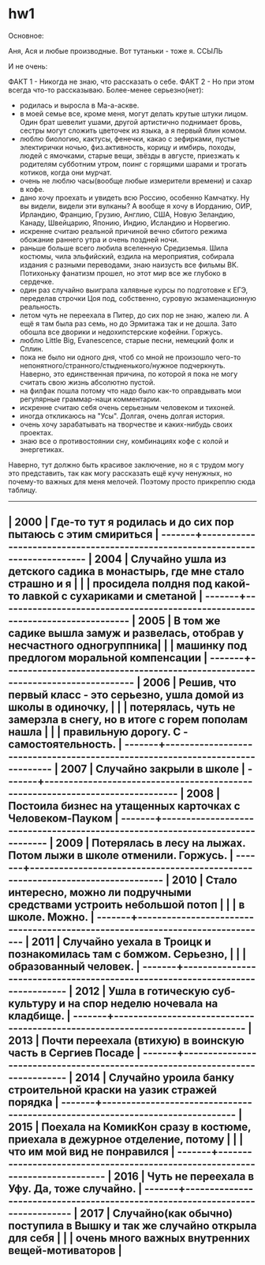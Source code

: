 # hw1
Основное:

Аня, Ася и любые производные.
Вот тутаньки - тоже я. ССЫЛЬ

И не очень:

ФАКТ 1 - Никогда не знаю, что рассказать о себе.
ФАКТ 2 - Но при этом всегда что-то рассказываю.
Более-менее серьезно(нет):
- родилась и выросла в Ма-а-аскве.
- в моей семье все, кроме меня, могут делать крутые штуки лицом. Один брат шевелит ушами, другой артистично поднимает бровь, сестры могут сложить цветочек из языка, а я первый блин комом.
- люблю биологию, кактусы, фенечки, какао с зефирками, пустые электирички ночью, физ.активность, корицу и имбирь, походы, людей с ямочками, старые вещи, звёзды в августе, приезжать к родителям субботним утром, поинг с горящими шарами и трогать котиков, когда они мурчат.
- очень не люблю часы(вообще любые измерители времени) и сахар в кофе.
- дано хочу проехать и увидеть всю Россию, особенно Камчатку. Ну вы видели, видели эти вулканы? А вообще я хочу в Иорданию, ОИР, Ирландию, Францию, Грузию, Англию, США, Новую Зеландию, Канаду, Швейцарию, Японию, Индию, Исландию и Норвегию.
- искренне считаю реальной причиной вечно сбитого режима обожание раннего утра и очень поздней ночи.
- раньше больше всего любила вселенную Средиземья. Шила костюмы, чила эльфийский, ездила на мероприятия, собирала издания с разными переводами, знаю наизусть все фильмы ВК. Потихоньку фанатизм прошел, но этот мир все же глубоко в сердечке.
- один раз случайно выиграла халявные курсы по подготовке к ЕГЭ, переделав строчки Цоя под, собственно, суровую экзаменационную реальность.
- летом чуть не переехала в Питер, до сих пор не знаю, жалею ли. А ещё я там была раз семь, но до Эрмитажа так и не дошла. Зато обошла все дворики и недохипстерские кофейни. Горжусь.
- люблю Little Big, Evanеsсence, старые песни, немецкий фолк и Сплин.
- пока не было ни одного дня, чтоб со мной не произошло чего-то непонятного/странного/стыдненького/нужное подчеркнуть. Наверно, это единственная причина, по которой я пока не могу считать свою жизнь абсолютно пустой.
- на филфак пошла потому что надо было как-то оправдывать мои регулярные граммар-наци комментарии.
- искренне считаю себя очень серьезным человеком и тихоней.
- иногда откликаюсь на "Усы". Долгая, очень долгая история.
- очень хочу зарабатывать на творчестве и каких-нибудь своих проектах.
- знаю все о противостоянии сну, комбинациях кофе с колой и энергетиках.

Наверно, тут должно быть красивое заключение, но я с трудом могу это представить, так как могу рассказать ещё кучу ненужных, но почему-то важных для меня мелочей.
Поэтому просто прикреплю сюда таблицу.

--------------------------------------------------------------------------------------
| 2000 | Где-то тут я родилась и до сих пор пытаюсь с этим смириться                 |
-------+------------------------------------------------------------------------------
| 2004 | Случайно ушла из детского садика в монастырь, где мне стало страшно и я     |
|      | просидела полдня под какой-то лавкой с сухариками и сметаной                |
-------+------------------------------------------------------------------------------
| 2005 | В том же садике вышла замуж и развелась, отобрав у несчастного одногруппника|
|      | машинку под предлогом моральной компенсации                                 |
-------+------------------------------------------------------------------------------
| 2006 | Решив, что первый класс - это серьезно, ушла домой из школы в одиночку,     |
|      | потерялась, чуть не замерзла в снегу, но в итоге с горем пополам нашла      |
|      | правильную дорогу. С - самостоятельность.                                   |
-------+------------------------------------------------------------------------------
| 2007 | Случайно закрыли в школе                                                    |
-------+------------------------------------------------------------------------------
| 2008 | Постоила бизнес на утащенных карточках с Человеком-Пауком                   |
-------+------------------------------------------------------------------------------
| 2009 | Потерялась в лесу на лыжах. Потом лыжи в школе отменили. Горжусь.           |
-------+------------------------------------------------------------------------------
| 2010 | Стало интересно, можно ли подручными средствами устроить небольшой потоп    |
|      | в школе. Можно.                                                             |
-------+------------------------------------------------------------------------------
| 2011 | Случайно уехала в Троицк и познакомилась там с бомжом. Серьезно,            |
|      | образованный человек.                                                       |
-------+------------------------------------------------------------------------------
| 2012 | Ушла в готическую суб-культуру и на спор неделю ночевала на кладбище.       |
-------+------------------------------------------------------------------------------
| 2013 | Почти переехала (втихую) в воинскую часть в Сергиев Посаде                  |
-------+------------------------------------------------------------------------------
| 2014 | Случайно уроила банку строительной краски на уазик стражей порядка          |
-------+------------------------------------------------------------------------------
| 2015 | Поехала на КомикКон сразу в костюме, приехала в дежурное отделение, потому  |
|      | что им мой вид не понравился                                                |
-------+------------------------------------------------------------------------------
| 2016 | Чуть не переехала в Уфу. Да, тоже случайно.                                 |
-------+------------------------------------------------------------------------------
| 2017 | Случайно(как обычно) поступила в Вышку и так же случайно открыла для себя   |
|      | очень много важных внутренних вещей-мотиваторов                             |
--------------------------------------------------------------------------------------
